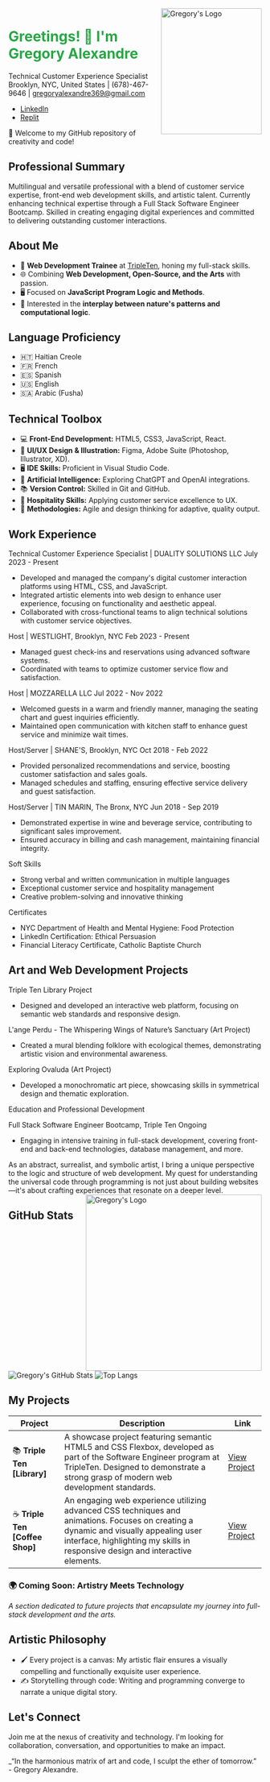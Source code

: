 <img src="https://github.com/GregoryAlexandre369/GregoryAlexandre369/blob/main/GregoryAlexandre%20369.png" alt="Gregory's Logo" width="200" height="250" align="right">

<h1 align="left">
  <span style="color: #28a745;">Greetings! 👋 I'm Gregory Alexandre</span>
</h1>

Technical Customer Experience Specialist
Brooklyn, NYC, United States | (678)-467-9646 | gregoryalexandre369@gmail.com
- [LinkedIn](https://www.linkedin.com/in/gregoryalexandre369/)
- [Replit](https://replit.com/@GregoryAlexandre369)
  
🚀 Welcome to my GitHub repository of creativity and code!

## Professional Summary
Multilingual and versatile professional with a blend of customer service expertise, front-end web development skills, and artistic talent. Currently enhancing technical expertise through a Full Stack Software Engineer Bootcamp. Skilled in creating engaging digital experiences and committed to delivering outstanding customer interactions.

## About Me
- 💼 **Web Development Trainee** at [TripleTen](https://tripleten.com/), honing my full-stack skills.
- 🌐 Combining **Web Development, Open-Source, and the Arts** with passion.
- 🖥️ Focused on **JavaScript Program Logic and Methods**.
- 🧬 Interested in the **interplay between nature's patterns and computational logic**.

## Language Proficiency
- 🇭🇹 Haitian Creole
- 🇫🇷 French
- 🇪🇸 Spanish
- 🇺🇸 English
- 🇸🇦 Arabic (Fusha)
  

## Technical Toolbox

- 💻 **Front-End Development:** HTML5, CSS3, JavaScript, React.
- 🧰 **UI/UX Design & Illustration:** Figma, Adobe Suite (Photoshop, Illustrator, XD).
- 🖥️ **IDE Skills:** Proficient in Visual Studio Code.
- 🤖 **Artificial Intelligence:** Exploring ChatGPT and OpenAI integrations.
- 📚 **Version Control:** Skilled in Git and GitHub.
- 🌟 **Hospitality Skills:** Applying customer service excellence to UX.
- 🔄 **Methodologies:** Agile and design thinking for adaptive, quality output.


## Work Experience

Technical Customer Experience Specialist | DUALITY SOLUTIONS LLC
July 2023 - Present

- Developed and managed the company's digital customer interaction platforms using HTML, CSS, and JavaScript.
- Integrated artistic elements into web design to enhance user experience, focusing on functionality and aesthetic appeal.
- Collaborated with cross-functional teams to align technical solutions with customer service objectives.

Host | WESTLIGHT, Brooklyn, NYC
Feb 2023 - Present

- Managed guest check-ins and reservations using advanced software systems.
- Coordinated with teams to optimize customer service flow and satisfaction.

Host | MOZZARELLA LLC
Jul 2022 - Nov 2022

- Welcomed guests in a warm and friendly manner, managing the seating chart and guest inquiries efficiently.
- Maintained open communication with kitchen staff to enhance guest service and minimize wait times.

Host/Server | SHANE'S, Brooklyn, NYC
Oct 2018 - Feb 2022

- Provided personalized recommendations and service, boosting customer satisfaction and sales goals.
- Managed schedules and staffing, ensuring effective service delivery and guest satisfaction.

Host/Server | TIN MARIN, The Bronx, NYC
Jun 2018 - Sep 2019

- Demonstrated expertise in wine and beverage service, contributing to significant sales improvement.
- Ensured accuracy in billing and cash management, maintaining financial integrity.


Soft Skills

- Strong verbal and written communication in multiple languages
- Exceptional customer service and hospitality management
- Creative problem-solving and innovative thinking

Certificates

- NYC Department of Health and Mental Hygiene: Food Protection
- LinkedIn Certification: Ethical Persuasion
- Financial Literacy Certificate, Catholic Baptiste Church
  
## Art and Web Development Projects

Triple Ten Library Project

- Designed and developed an interactive web platform, focusing on semantic web standards and responsive design.

L'ange Perdu - The Whispering Wings of Nature’s Sanctuary (Art Project)

- Created a mural blending folklore with ecological themes, demonstrating artistic vision and environmental awareness.

Exploring Ovaluda (Art Project)

- Developed a monochromatic art piece, showcasing skills in symmetrical design and thematic exploration.

Education and Professional Development

Full Stack Software Engineer Bootcamp, Triple Ten
Ongoing

- Engaging in intensive training in full-stack development, covering front-end and back-end technologies, database management, and more.

As an abstract, surrealist, and symbolic artist, I bring a unique perspective to the logic and structure of web development. My quest for understanding the universal code through programming is not just about building websites—it's about crafting experiences that resonate on a deeper level.
<img src="https://github.com/GregoryAlexandre369/GregoryAlexandre369/blob/main/Ovaluda.png" alt="Gregory's Logo" wwidth="300" height="350" align="right">

## GitHub Stats

![Gregory's GitHub Stats](https://github-readme-stats.vercel.app/api?username=GregoryAlexandre369&show_icons=true&theme=radical)
![Top Langs](https://github-readme-stats.vercel.app/api/top-langs/?username=GregoryAlexandre369&layout=compact&theme=radical)


## My Projects

| Project | Description | Link |
| ------- | ----------- | ---- |
| 📚 **Triple Ten [Library]** | A showcase project featuring semantic HTML5 and CSS Flexbox, developed as part of the Software Engineer program at TripleTen. Designed to demonstrate a strong grasp of modern web development standards. | [View Project](https://gregoryalexandre369.github.io/Library/) |
| ☕ **Triple Ten [Coffee Shop]** | An engaging web experience utilizing advanced CSS techniques and animations. Focuses on creating a dynamic and visually appealing user interface, highlighting my skills in responsive design and interactive elements. | [View Project](https://gregoryalexandre369.github.io/Coffee_Shop/) |


### 🌍 Coming Soon: Artistry Meets Technology

_A section dedicated to future projects that encapsulate my journey into full-stack development and the arts._

## Artistic Philosophy

- 🖌️ Every project is a canvas: My artistic flair ensures a visually compelling and functionally exquisite user experience.
- ✍️ Storytelling through code: Writing and programming converge to narrate a unique digital story.

## Let's Connect

Join me at the nexus of creativity and technology. I'm looking for collaboration, conversation, and opportunities to make an impact.

_“In the harmonious matrix of art and code, I sculpt the ether of tomorrow.” - Gregory Alexandre.
